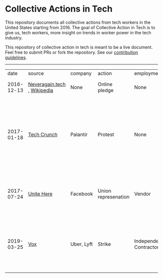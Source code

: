 # Collective Actions in Tech

This repository documents all collective actions from tech workers in the United States starting from 2016. The goal of Collective Action in Tech is to give us, tech workers, more insight on trends in worker power in the tech industry. 

This repository of collective action in tech is meant to be a live document. Feel free to submit PRs or fork the repository. See our [contribution guidelines](CONTRIBUTING.md).

---
<table id="collective-actions-in-tech">
 <tr id="header">
  <td>
   date
  </td>
  <td>
   source
  </td>
  <td>
   company
  </td>
  <td>
   action
  </td>
  <td>
   employment_type
  </td>
  <td>
   union_affiliation
  </td>
  <td>
   worker_count
  </td>
  <td>
   struggle_type
  </td>
  <td>
   description
  </td>
 </tr>
 <tr data-author="organizejs">
  <td data-column="date">
   2016-12-13
  </td>
  <td data-column="source">
   <a href="https://neveragain.tech/">
    Neveragain.tech
   </a>
   ,
   <a href="https://en.wikipedia.org/wiki/Never_Again_pledge">
    Wikipedia
   </a>
  </td>
  <td data-column="company">
   None
  </td>
  <td data-column="action">
   Online pledge
  </td>
  <td data-column="employment_type">
   None
  </td>
  <td data-column="union_affiliation">
   None
  </td>
  <td data-column="worker_count">
   2843
  </td>
  <td data-column="struggle_type">
   Ethics
  </td>
  <td data-column="description">
   Online petition to ....
  </td>
 </tr>
 <tr data-author="organizejs">
  <td data-column="date">
   2017-01-18
  </td>
  <td data-column="source">
   <a href="https://techcrunch.com/2017/01/18/tech-employees-protest-in-front-of-palantir-hq-over-fears-it-will-build-trumps-muslim-registry/">
    Tech Crunch
   </a>
  </td>
  <td data-column="company">
   Palantir
  </td>
  <td data-column="action">
   Protest
  </td>
  <td data-column="employment_type">
   None
  </td>
  <td data-column="union_affiliation">
   None
  </td>
  <td data-column="worker_count">
   50
  </td>
  <td data-column="struggle_type">
   Ethics
  </td>
  <td data-column="description">
   Tech employees protest in front of Palantir HQ over potential contract with Trump to build a Muslim registry.
  </td>
 </tr>
 <tr data-author="organizejs">
  <td data-column="date">
   2017-07-24
  </td>
  <td data-column="source">
   <a href="http://unitehere.org/press-releases/cafeteria-workers-at-facebook-unionize-continuing-movement-for-a-more-inclusive-silicon-valley/">
    Unite Here
   </a>
  </td>
  <td data-column="company">
   Facebook
  </td>
  <td data-column="action">
   Union represenation
  </td>
  <td data-column="employment_type">
   Vendor
  </td>
  <td data-column="union_affiliation">
   Unite Here Local 19
  </td>
  <td data-column="worker_count">
   500
  </td>
  <td data-column="struggle_type">
   Wages, Health benefits
  </td>
  <td data-column="description">
   TWC works with cafeteria workers at Facebook to Unionize
  </td>
 </tr>
 <tr data-author="organizejs">
  <td data-column="date">
   2019-03-25
  </td>
  <td data-column="source">
   <a href="https://www.vox.com/2019/3/25/18280718/uber-lyft-drivers-strike-la-los-angeles">
    Vox
   </a>
  </td>
  <td data-column="company">
   Uber, Lyft
  </td>
  <td data-column="action">
   Strike
  </td>
  <td data-column="employment_type">
   Independent Contractors
  </td>
  <td data-column="union_affiliation">
   None
  </td>
  <td data-column="worker_count">
   100
  </td>
  <td data-column="struggle_type">
   Wages
  </td>
  <td data-column="description">
   Uber drivers stage 1-day strike in LA over cut reduction, Lyft drivers join
  </td>
 </tr>
</table>
